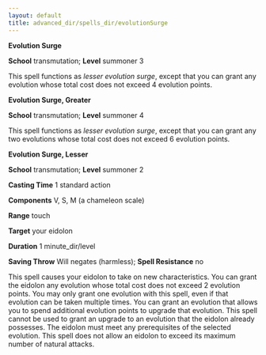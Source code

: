 ```yaml
---
layout: default
title: advanced_dir/spells_dir/evolutionSurge
---
```

 **Evolution Surge**

**School** transmutation; **Level** summoner 3

This spell functions as _lesser evolution surge_, except that you can grant any evolution whose total cost does not exceed 4 evolution points.

**Evolution Surge, Greater**

**School** transmutation; **Level** summoner 4

This spell functions as _lesser evolution surge_, except that you can grant any two evolutions whose total cost does not exceed 6 evolution points.

**Evolution Surge, Lesser**

**School** transmutation; **Level** summoner 2

**Casting Time** 1 standard action

**Components** V, S, M (a chameleon scale)

**Range** touch

**Target** your eidolon

**Duration** 1 minute_dir/level

**Saving Throw** Will negates (harmless); **Spell Resistance** no

This spell causes your eidolon to take on new characteristics. You can grant the eidolon any evolution whose total cost does not exceed 2 evolution points. You may only grant one evolution with this spell, even if that evolution can be taken multiple times. You can grant an evolution that allows you to spend additional evolution points to upgrade that evolution. This spell cannot be used to grant an upgrade to an evolution that the eidolon already possesses. The eidolon must meet any prerequisites of the selected evolution. This spell does not allow an eidolon to exceed its maximum number of natural attacks.

